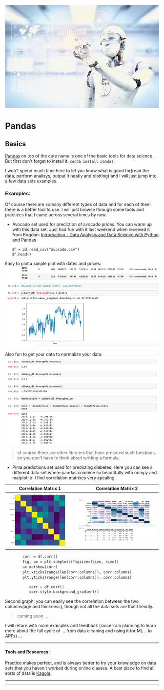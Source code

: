![robo](/images/robo22.jpeg)

# Pandas 

## Basics 

[Pandas](https://pandas.pydata.org/) on top of the cute name is one of the basic tools for data science. But first don't forget to install it: `conda install pandas`.

I won't spend much time here to let you know what is good for(read the data, perform analisys, output it neatly and plotting)  and I will just jump into a few data sets examples. 

### Examples: 

Of course there are somany different types of data and for each of them there is a better tool to use. I will just browse through some tools and practices that I came across several times by now. 

* Avocado set used for prediction of avocado prices:
You can warm up with this data set. Just had fun with it last weekend when received it from Bogdan: [Introduction - Data Analysis and Data Science with Python and Pandas](https://youtu.be/nLw1RNvfElg)

```import pandas as pd
   df = pd.read_csv("avocado.csv")
   df.head()
```



Easy to plot a simple plot with dates and prices:
![pandas](/images/pandas1.png)

Also fun to get your data to normalize your data: 
![pandas](/images/datanormalizer.png)
> of course there are other libraries that have preseted such functions, so you don't have to think about writting a formula.

* Pima predictions set used for predicting diabetes:
Here you can see a different data set where pandas combine so beautifully with numpy and matplotlib: I find correlation matrixes very apealing. 




Correlation Matrix 1 | Correlation Matrix 2
-------------------  | --------------------
![pandas](/images/correlmatrix2.png) | ![pandas](/images/correlmatrix3.png)


  ```def plot_corr(df, size=11):
          corr = df.corr()
          fig, ax = plt.subplots(figsize=(size, size))
          ax.matshow(corr)
          plt.xticks(range(len(corr.columns)), corr.columns)
          plt.yticks(range(len(corr.columns)), corr.columns)
```


```rs = np.random.RandomState(0)
           corr = df.corr()
           corr.style.background_gradient()
```
           

Second graph: you can easily see the correlation between the two columns(age and thickness), though not all the data sets are that friendly. 


> coming soon ... 

I will return with more examples and feedback (since I am planning to learn more about the full cycle of ... from data cleaning and using it for ML .. to API's) ... 

-----------------------------------

#### Tools and Resources: 

Practice makes perfect, and is always better to try your knowledge on data sets that you haven't worked during online classes. A best place to find all sorts of data is [Kaggle](https://www.kaggle.com/).

-------------------
-------------------



